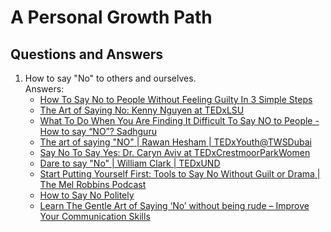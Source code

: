 # A Personal Growth Path

## Questions and Answers

1. How to say "No" to others and ourselves.  
   Answers:
   - [How To Say No to People Without Feeling Guilty In 3 Simple Steps](https://www.youtube.com/watch?v=Yc-y9EWzB-c)
   - [The Art of Saying No: Kenny Nguyen at TEDxLSU](https://www.youtube.com/watch?v=FtPRrn5nwAo)
   - [What To Do When You Are Finding It Difficult To Say NO to People - How to say “NO”? Sadhguru](https://www.youtube.com/watch?v=Bxv6_NqDWQ4)
   - [The art of saying "NO" | Rawan Hesham | TEDxYouth@TWSDubai](https://www.youtube.com/watch?v=kcvfMF9u3sM)
   - [Say No To Say Yes: Dr. Caryn Aviv at TEDxCrestmoorParkWomen](https://www.youtube.com/watch?v=-iUag3c9HRc)
   - [Dare to say "No" | William Clark | TEDxUND](https://www.youtube.com/watch?v=oocDt8ckjLQ)
   - [Start Putting Yourself First: Tools to Say No Without Guilt or Drama | The Mel Robbins Podcast](https://www.youtube.com/watch?v=UVPhdG_w3u0)
   - [How to Say No Politely](https://www.youtube.com/watch?v=BHmNerUQU5w)
   - [Learn The Gentle Art of Saying ‘No’ without being rude – Improve Your Communication Skills](https://www.youtube.com/watch?v=vgkiVSlFCXs)
